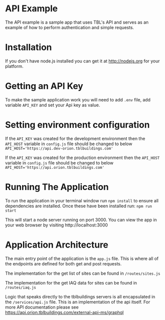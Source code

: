 API Example
====================

The API example is a sample app that uses TBL's API and serves as an example of how to perform authentication and simple requests.

Installation
==================

If you don't have node.js installed you can get it at http://nodejs.org for your platform. 

Getting an API Key
===================

To make the sample application work you will need to add `.env` file, add variable `API_KEY` and set your Api key as value.

Setting environment configuration
===================
If the `API_KEY` was created for the development environment then the `API_HOST` variable in `config.js` file should be changed to below
`API_HOST='https://api.dev-orion.tblbuildings.com'`

If the `API_KEY` was created for the production environment then the `API_HOST` variable in `config.js` file should be changed to below
`API_HOST='https://api.orion.tblbuildings.com'`

Running The Application
=========================

To run the application in your terminal window run `npm install` to ensure all dependencies are installed. Once these have been installed run: `npm run start` 

This will start a node server running on port 3000. You can view the app in your web browser by visiting http://localhost:3000

Application Architecture
==========================

The main entry point of the application is the `app.js` file. This is where all of the endpoints are defined for both get and post requests.

The implementation for the get list of sites can be found in `/routes/sites.js`

The implementation for the get IAQ data for sites can be found in `/routes/iaq.js`

Logic that speaks directly to the tblbuildings servers is all encapsulated in the `/services/api.js` file. This is an implementation of the api itself. For more API documentation please see https://api.orion.tblbuildings.com/external-api-ms/graphql


